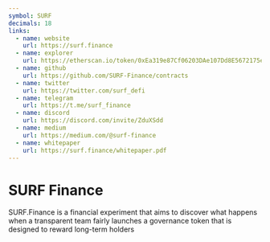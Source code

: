 ```yaml
---
symbol: SURF
decimals: 18
links:
  - name: website
    url: https://surf.finance
  - name: explorer
    url: https://etherscan.io/token/0xEa319e87Cf06203DAe107Dd8E5672175e3Ee976c
  - name: github
    url: https://github.com/SURF-Finance/contracts
  - name: twitter
    url: https://twitter.com/surf_defi
  - name: telegram
    url: https://t.me/surf_finance
  - name: discord
    url: https://discord.com/invite/ZduXSdd
  - name: medium
    url: https://medium.com/@surf-finance
  - name: whitepaper
    url: https://surf.finance/whitepaper.pdf
---
```


# SURF Finance

SURF.Finance is a financial experiment that aims to discover what happens when a transparent team fairly launches a governance token that is designed to reward long-term holders
